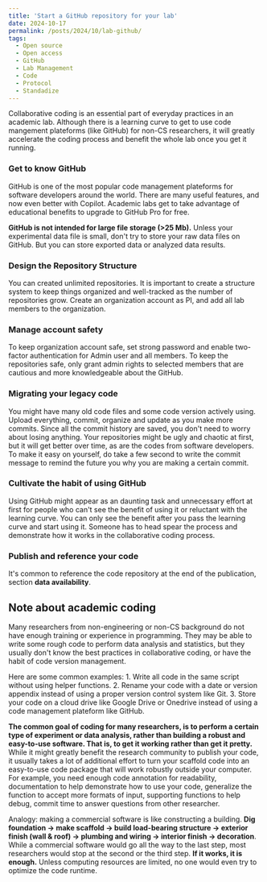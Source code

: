 ```yaml
---
title: 'Start a GitHub repository for your lab'
date: 2024-10-17
permalink: /posts/2024/10/lab-github/
tags:
  - Open source
  - Open access
  - GitHub
  - Lab Management
  - Code
  - Protocol
  - Standadize
---
```


Collaborative coding is an essential part of everyday practices in an academic lab. Although there is a learning curve to get to use code mangement plateforms (like GitHub) for non-CS researchers, it will greatly accelerate the coding process and benefit the whole lab once you get it running. 

### Get to know GitHub

GitHub is one of the most popular code management plateforms for software developers around the world. 
There are many useful features, and now even better with Copilot. Academic labs get to take advantage of educational benefits to upgrade to GitHub Pro for free.

**GitHub is not intended for large file storage (>25 Mb).** Unless your experimental data file is small, don't try to store your raw data files on GitHub. But you can store exported data or analyzed data results. 

### Design the Repository Structure 

You can created unlimited repositories. It is important to create a structure system to keep things organized and well-tracked as the number of repositories grow. 
Create an organization account as PI, and add all lab members to the organization. 

### Manage account safety

To keep organization account safe, set strong password and enable two-factor authentication for Admin user and all members.
To keep the repositories safe, only grant admin rights to selected members that are cautious and more knowledgeable about the GitHub. 

### Migrating your legacy code 

You might have many old code files and some code version actively using. Upload everything, commit, organize and update as you make more commits. Since all the commit history are saved, you don't need to worry about losing anything. Your repositories might be ugly and chaotic at first, but it will get better over time, as are the codes from software developers. To make it easy on yourself, do take a few second to write the commit message to remind the future you why you are making a certain commit. 

### Cultivate the habit of using GitHub

Using GitHub might appear as an daunting task and unnecessary effort at first for people who can't see the benefit of using it or reluctant with the learning curve. You can only see the benefit after you pass the learning curve and start using it. Someone has to head spear the process and demonstrate how it works in the collaborative coding process. 

### Publish and reference your code

It's common to reference the code repository at the end of the publication, section **data availability**. 

## Note about academic coding

Many researchers from non-engineering or non-CS background do not have enough training or experience in programming. They may be able to write some rough code to perform data analysis and statistics, but they usually don't know the best practices in collaborative coding, or have the habit of code version management.

Here are some common examples: 1. Write all code in the same script without using helper functions. 2. Rename your code with a date or version appendix instead of using a proper version control system like Git. 3. Store your code on a cloud drive like Google Drive or Onedrive instead of using a code management plateform like GitHub.

**The common goal of coding for many researchers, is to perform a certain type of experiment or data analysis, rather than building a robust and easy-to-use software. That is, to get it working rather than get it pretty.** While it might greatly benefit the research community to publish your code, it usually takes a lot of additional effort to turn your scaffold code into an easy-to-use code package that will work robustly outside your computer. For example, you need enough code annotation for readability, documentation to help demonstrate how to use your code, generalize the function to accept more formats of input, supporting functions to help debug, commit time to answer questions from other researcher. 

Analogy: making a commercial software is like constructing a building. **Dig foundation -> make scaffold -> build load-bearing structure -> exterior finish (wall & roof) -> plumbing and wiring -> interior finish -> decoration**. While a commercial software would go all the way to the last step, most researchers would stop at the second or the third step. **If it works, it is enough.** Unless computing resources are limited, no one would even try to optimize the code runtime.